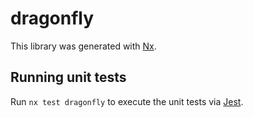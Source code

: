 # dragonfly

This library was generated with [Nx](https://nx.dev).

## Running unit tests

Run `nx test dragonfly` to execute the unit tests via [Jest](https://jestjs.io).
